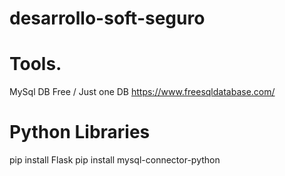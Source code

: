 # desarrollo-soft-seguro

# Tools.
MySql DB Free / Just one DB
https://www.freesqldatabase.com/

# Python Libraries
pip install Flask
pip install mysql-connector-python

 